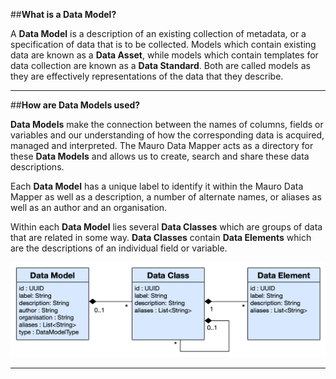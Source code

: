 ##**What is a Data Model?**

A **Data Model** is a description of an existing collection of metadata, or a specification of data that is to be collected. Models which contain existing data are known as a **Data Asset**, while models which contain templates for data collection are known as a **Data Standard**. Both are called models as they are effectively representations of the data that they describe. 

---
##**How are Data Models used?**

**Data Models** make the connection between the names of columns, fields or variables and our understanding of how the corresponding data is acquired, managed and interpreted. The Mauro Data Mapper acts as a directory for these **Data Models** and allows us to create, search and share these data descriptions.

Each **Data Model** has a unique label to identify it within the Mauro Data Mapper as well as a description, a number of alternate names, or aliases as well as an author and an organisation.

Within each **Data Model** lies several **Data Classes** which are groups of data that are related in some way. **Data Classes** contain **Data Elements** which are the descriptions of an individual field or variable.  

![Data Model UML](data-model-uml.png)

---